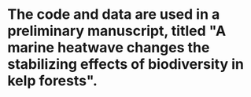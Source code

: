 # The code and data are used in a preliminary manuscript, titled "A marine heatwave changes the stabilizing effects of biodiversity in kelp forests".
